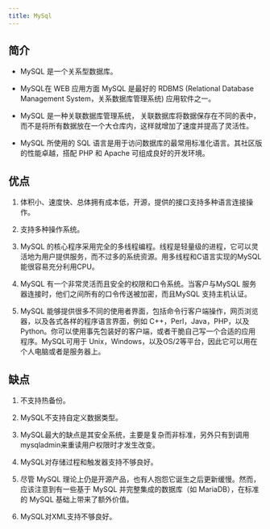 ```yaml
---
title: MySql
---
```


## 简介

- MySQL 是一个关系型数据库。

- MySQL在 WEB 应用方面 MySQL 是最好的 RDBMS (Relational Database Management System，关系数据库管理系统) 应用软件之一。

- MySQL 是一种关联数据库管理系统， 关联数据库将数据保存在不同的表中，而不是将所有数据放在一个大仓库内，这样就增加了速度并提高了灵活性。

- MySQL 所使用的 SQL 语言是用于访问数据库的最常用标准化语言。其社区版的性能卓越，搭配 PHP 和 Apache 可组成良好的开发环境。

## 优点

1. 体积小、速度快、总体拥有成本低，开源，提供的接口支持多种语言连接操作。

2. 支持多种操作系统。

3. MySQL 的核心程序采用完全的多线程编程。线程是轻量级的进程，它可以灵活地为用户提供服务，而不过多的系统资源。用多线程和C语言实现的MySQL 能很容易充分利用CPU。

4. MySQL 有一个非常灵活而且安全的权限和口令系统。当客户与MySQL 服务器连接时，他们之间所有的口令传送被加密，而且MySQL 支持主机认证。

5. MySQL 能够提供很多不同的使用者界面，包括命令行客户端操作，网页浏览器，以及各式各样的程序语言界面，例如 C++，Perl，Java，PHP，以及Python。你可以使用事先包装好的客户端，或者干脆自己写一个合适的应用程序。MySQL可用于 Unix，Windows，以及OS/2等平台，因此它可以用在个人电脑或者是服务器上。

## 缺点

1. 不支持热备份。

2. MySQL不支持自定义数据类型。

3. MySQL最大的缺点是其安全系统，主要是复杂而非标准，另外只有到调用mysqladmin来重读用户权限时才发生改变。

4. MySQL对存储过程和触发器支持不够良好。

5. 尽管 MySQL 理论上仍是开源产品，也有人抱怨它诞生之后更新缓慢。然而，应该注意到有一些基于 MySQL 并完整集成的数据库（如 MariaDB），在标准的 MySQL 基础上带来了额外价值。

6. MySQL对XML支持不够良好。

